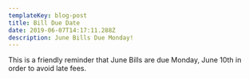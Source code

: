 ```yaml
---
templateKey: blog-post
title: Bill Due Date
date: 2019-06-07T14:17:11.288Z
description: June Bills Due Monday!
---
```

This is a friendly reminder that June Bills are due Monday, June 10th in order to avoid late fees.
